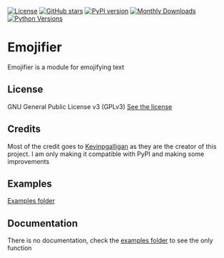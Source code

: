 [![License](https://img.shields.io/github/license/MakufonSkifto/emojifier)](LICENSE)
[![GitHub stars](https://img.shields.io/github/stars/MakufonSkifto/emojifier)](https://github.com/ExpDev07/coronavirus-tracker-api/stargazers) 
[![PyPI version](https://badge.fury.io/py/emojifier.svg)](https://badge.fury.io/py/emojifier)
[![Monthly Downloads](https://img.shields.io/pypi/dm/emojifier.svg)](https://badge.fury.io/py/emojifier)
[![Python Versions](https://img.shields.io/badge/Python-3%20%7C%203.6%20%7C%203.7%20%7C%203.8%20%7C%203.9-blue.svg)](https://img.shields.io/badge/Python-3%20%7C%203.5%20%7C%203.6%20%7C%203.7%20%7C%203.8%20%7C%203.9-blue.svg)

# Emojifier

Emojifier is a module for emojifying text

## License

GNU General Public License v3 (GPLv3) [See the license](https://github.com/MakufonSkifto/emojifier/blob/main/LICENSE)

## Credits

Most of the credit goes to [Kevinpgalligan](https://github.com/Kevinpgalligan) as they are the creator of this project.
I am only making it compatible with PyPI and making some improvements

## Examples

[Examples folder](https://github.com/MakufonSkifto/emojifier/tree/master/examples)

## Documentation

There is no documentation, check the [examples folder](https://github.com/MakufonSkifto/emojifier/tree/master/examples) to see the only function